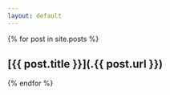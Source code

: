 ```yaml
---
layout: default
---
```


{% for post in site.posts %}
##  [{{ post.title }}](.{{ post.url }})

{% endfor %}
